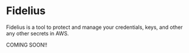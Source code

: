 # Fidelius
Fidelius is a tool to protect and manage your credentials, keys, and other any other secrets in AWS.

COMING SOON!!
